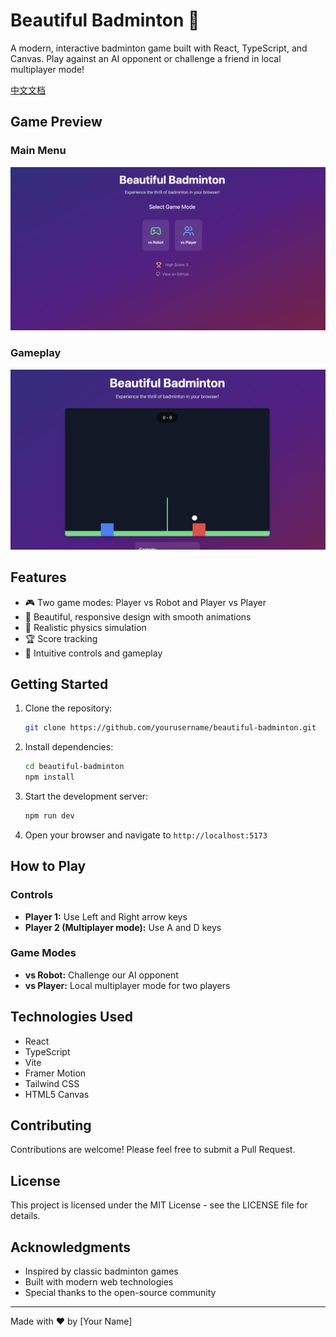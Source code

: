 # Beautiful Badminton 🏸

A modern, interactive badminton game built with React, TypeScript, and Canvas. Play against an AI opponent or challenge a friend in local multiplayer mode!

[中文文档](README_CN.md)

## Game Preview

### Main Menu
![Game Menu](screenshots/menu.png)

### Gameplay
![Gameplay](screenshots/gameplay.png)

## Features

- 🎮 Two game modes: Player vs Robot and Player vs Player
- 🎨 Beautiful, responsive design with smooth animations
- 🌟 Realistic physics simulation
- 🏆 Score tracking
- 🎵 Intuitive controls and gameplay

## Getting Started

1. Clone the repository:
   ```bash
   git clone https://github.com/yourusername/beautiful-badminton.git
   ```

2. Install dependencies:
   ```bash
   cd beautiful-badminton
   npm install
   ```

3. Start the development server:
   ```bash
   npm run dev
   ```

4. Open your browser and navigate to `http://localhost:5173`

## How to Play

### Controls
- **Player 1:** Use Left and Right arrow keys
- **Player 2 (Multiplayer mode):** Use A and D keys

### Game Modes
- **vs Robot:** Challenge our AI opponent
- **vs Player:** Local multiplayer mode for two players

## Technologies Used

- React
- TypeScript
- Vite
- Framer Motion
- Tailwind CSS
- HTML5 Canvas

## Contributing

Contributions are welcome! Please feel free to submit a Pull Request.

## License

This project is licensed under the MIT License - see the LICENSE file for details.

## Acknowledgments

- Inspired by classic badminton games
- Built with modern web technologies
- Special thanks to the open-source community

---
Made with ❤️ by [Your Name]